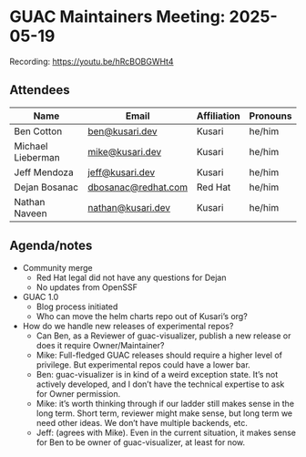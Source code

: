 # GUAC Maintainers Meeting: 2025-05-19

Recording: https://youtu.be/hRcBOBGWHt4

## Attendees

| Name | Email | Affiliation | Pronouns
| ---- | ----- | ----------- | --------
| Ben Cotton | ben@kusari.dev | Kusari | he/him
| Michael Lieberman | mike@kusari.dev | Kusari | he/him
| Jeff Mendoza | jeff@kusari.dev | Kusari | he/him
| Dejan Bosanac | dbosanac@redhat.com | Red Hat | he/him
| Nathan Naveen | nathan@kusari.dev | Kusari | he/him

## Agenda/notes

* Community merge
    * Red Hat legal did not have any questions for Dejan
    * No updates from OpenSSF
* GUAC 1.0
    * Blog process initiated
    * Who can move the helm charts repo out of Kusari’s org?
* How do we handle new releases of experimental repos?
    * Can Ben, as a Reviewer of guac-visualizer, publish a new release or does it require Owner/Maintainer?
    * Mike: Full-fledged GUAC releases should require a higher level of privilege. But experimental repos could have a lower bar.
    * Ben: guac-visualizer is in kind of a weird exception state. It’s not actively developed, and I don’t have the technical expertise to ask for Owner permission.
    * Mike: it’s worth thinking through if our ladder still makes sense in the long term. Short term, reviewer might make sense, but long term we need other ideas. We don’t have multiple backends, etc.
    * Jeff: (agrees with Mike). Even in the current situation, it makes sense for Ben to be owner of guac-visualizer, at least for now.